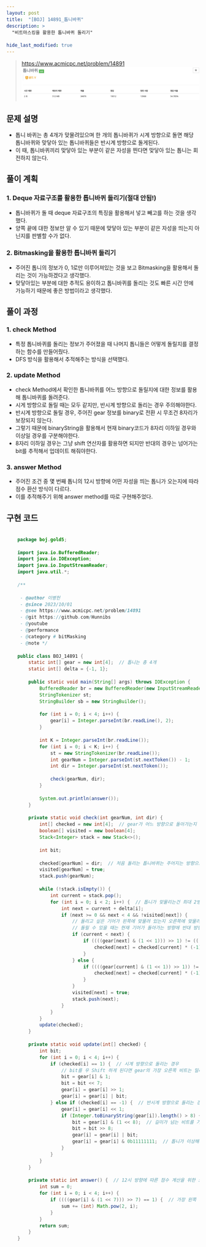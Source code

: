 ```yaml
---
layout: post
title:  "[BOJ] 14891_톱니바퀴"
description: >
  "비트마스킹을 활용한 톱니바퀴 돌리기"

hide_last_modified: true
---
```

> <https://www.acmicpc.net/problem/14891>
![gear](../../../assets/img/algo/gear.png)

## 문제 설명
- 톱니 바퀴는 총 4개가 맞물려있으며 한 개의 톱니바퀴가 시계 방향으로 돌면 해당 톱니바퀴와 맞닿아 있는 톱니바퀴들은 반시계 방향으로 돌게된다.
- 이 때, 톱니바퀴끼리 맞닿아 있는 부분이 같은 자성을 띈다면 맞닿아 있는 톱니는 회전하지 않는다.

## 풀이 계획
### 1. Deque 자료구조를 활용한 톱니바퀴 돌리기(절대 안됨!)
- 톱니바퀴가 돌 때 deque 자료구조의 특징을 활용해서 넣고 빼고를 하는 것을 생각했다.
- 양쪽 끝에 대한 정보만 알 수 있기 때문에 맞닿아 있는 부분이 같은 자성을 띄는지 아닌지를 판별할 수가 없다. 

### 2. Bitmasking을 활용한 톱니바퀴 돌리기
- 주어진 톱니의 정보가 0, 1로만 이루어져있는 것을 보고 Bitmasking을 활용해서 돌리는 것이 가능하겠다고 생각했다.
- 맞닿아있는 부분에 대한 추적도 용이하고 톱니바퀴를 돌리는 것도 빠른 시간 안에 가능하기 때문에 좋은 방법이라고 생각했다.

## 풀이 과정
### 1. check Method
- 특정 톱니바퀴를 돌리는 정보가 주어졌을 때 나머지 톱니들은 어떻게 돌릴지를 결정하는 함수를 만들어줬다.
- DFS 방식을 활용해서 추적해주는 방식을 선택했다. 

### 2. update Method
- check Method에서 확인한 톱니바퀴를 어느 방향으로 돌릴지에 대한 정보를 활용해 톱니바퀴를 돌려준다.
- 시게 방향으로 돌릴 때는 모두 같지만, 반시계 방향으로 돌리는 경우 주의해야한다.
- 반시계 방향으로 돌릴 경우, 주어진 gear 정보를 binary로 전환 시 무조건 8자리가 보장되지 않는다.
- 그렇기 때문에 binaryString을 활용해서 현재 binary코드가 8자리 이하일 경우와 이상일 경우를 구분해야한다.
- 8자리 이하일 경우는 그냥 shift 연산자를 활용하면 되지만 반대의 경우는 넘어가는 bit를 추적해서 업데이트 해줘야한다.

### 3. answer Method
- 주어진 조건 중 몇 번째 톱니의 12시 방향에 어떤 자성을 띄는 톱니가 오는지에 따라 점수 환산 방식이 다르다. 
- 이를 추적해주기 위해 answer method를 따로 구현해주었다. 

## 구현 코드
```java

    package boj.gold5;
    
    import java.io.BufferedReader;
    import java.io.IOException;
    import java.io.InputStreamReader;
    import java.util.*;
    
    /**
    
     - @author 이병헌
     - @since 2023/10/01
     - @see https://www.acmicpc.net/problem/14891
     - @git https://github.com/Hunnibs
     - @youtube
     - @performance
     - @category # bitMasking
     - @note */
    
    public class BOJ_14891 {
        static int[] gear = new int[4];  // 톱니는 총 4개
        static int[] delta = {-1, 1};
    
        public static void main(String[] args) throws IOException {
            BufferedReader br = new BufferedReader(new InputStreamReader(System.in));
            StringTokenizer st;
            StringBuilder sb = new StringBuilder();
    
            for (int i = 0; i < 4; i++) {
                gear[i] = Integer.parseInt(br.readLine(), 2);
            }
    
            int K = Integer.parseInt(br.readLine());
            for (int i = 0; i < K; i++) {
                st = new StringTokenizer(br.readLine());
                int gearNum = Integer.parseInt(st.nextToken()) - 1;
                int dir = Integer.parseInt(st.nextToken());
    
                check(gearNum, dir);
            }
    
            System.out.println(answer());
        }
    
        private static void check(int gearNum, int dir) {
            int[] checked = new int[4];  // gear가 어느 방향으로 돌아가는지 체크하기 위한 배열
            boolean[] visited = new boolean[4];
            Stack<Integer> stack = new Stack<>();
    
            int bit;
    
            checked[gearNum] = dir;  // 처음 돌리는 톱니바퀴는 주어지는 방향으로 돌린다.
            visited[gearNum] = true;
            stack.push(gearNum);
    
            while (!stack.isEmpty()) {
                int current = stack.pop();
                for (int i = 0; i < 2; i++) {  // 톱니가 맞물리는건 최대 2방향 (양 끝을 제외)
                    int next = current + delta[i];
                    if (next >= 0 && next < 4 && !visited[next]) {
                        // 돌리고 싶은 기어가 왼쪽에 맞물려 있는지 오른쪽에 맞물려있는지에 대한 분기
                        // 돌릴 수 있을 때는 현재 기어가 돌아가는 방향에 반대 방향으로 다음 기어를 돌려야한다.
                        if (current < next) {
                            if ((((gear[next] & (1 << 1))) >> 1) != (((gear[current] & (1 << 5))) >> 5)) {
                                checked[next] = checked[current] * (-1);
                            }
                        } else {
                            if ((((gear[current] & (1 << 1)) >> 1)) != (((gear[next] & (1 << 5)) >> 5))) {
                                checked[next] = checked[current] * (-1);
                            }
                        }
                        visited[next] = true;
                        stack.push(next);
                    }
                }
            }
            update(checked);
        }
    
        private static void update(int[] checked) {
            int bit;
            for (int i = 0; i < 4; i++) {
                if (checked[i] == 1) {  // 시계 방향으로 돌리는 경우
                    // bit를 우 Shift 하게 된다면 gear의 가장 오른쪽 비트는 밀려서 사라지기 때문에 미리 bit에 저장해준다.
                    bit = gear[i] & 1;
                    bit = bit << 7;
                    gear[i] = gear[i] >> 1;
                    gear[i] = gear[i] | bit;
                } else if (checked[i] == -1) {  // 반시계 방향으로 돌리는 경우
                    gear[i] = gear[i] << 1;
                    if (Integer.toBinaryString(gear[i]).length() > 8) {  // 왼쪽으로 밀었을 때 해당 비트의 길이가 8 이상이라면 작업을 실시한다. -> 이유는 8 이하면 그냥 밀면 되기 때문
                        bit = gear[i] & (1 << 8);  // 길이가 넘는 비트를 가져와서 가장 오른쪽 비트로 넣어준다.
                        bit = bit >> 8;
                        gear[i] = gear[i] | bit;
                        gear[i] = gear[i] & 0b11111111;  // 톱니가 이상해지는걸 방지하기 위해 길이 8짜리 톱니로 다시 만들어주자!
                    }
                }
            }
        }
    
        private static int answer() {  // 12시 방향에 따른 점수 계산을 위한 코드
            int sum = 0;
            for (int i = 0; i < 4; i++) {
                if ((((gear[i] & (1 << 7))) >> 7) == 1) {  // 가장 왼쪽 비트가 12시 방향이다.
                    sum += (int) Math.pow(2, i);
                }
            }
            return sum;
        }
    }


```